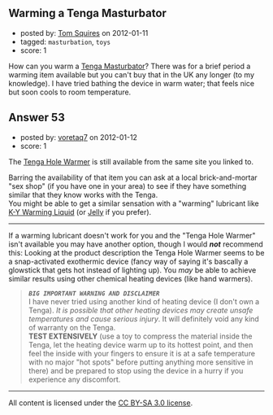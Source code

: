 ## Warming a Tenga Masturbator

- posted by: [Tom Squires](https://stackexchange.com/users/-1/48-tom-squires) on 2012-01-11
- tagged: `masturbation`, `toys`
- score: 1

How can you warm a [Tenga Masturbator][1]? There was for a brief period a warming item available but you can't buy that in the UK any longer (to my knowledge). I have tried bathing the device in warm water; that feels nice but soon cools to room temperature. 


  [1]: http://www.lovehoney.co.uk/product.cfm?p=14734


## Answer 53

- posted by: [voretaq7](https://stackexchange.com/users/-1/50-voretaq7) on 2012-01-12
- score: 1

<p>The <a href="http://www.lovehoney.co.uk/product.cfm?p=17726" rel="nofollow">Tenga Hole Warmer</a> is still available from the same site you linked to.</p>

<p>Barring the availability of that item you can ask at a local brick-and-mortar "sex shop" (if you have one in your area) to see if they have something similar that they know works with the Tenga.<br>
You might be able to get a similar sensation with a "warming" lubricant like <a href="https://www.k-y.com/WARMING_Liquid" rel="nofollow">K-Y Warming Liquid</a> (or <a href="https://www.k-y.com/Warming_Jelly" rel="nofollow">Jelly</a> if you prefer).</p>

<hr>

<p>If a warming lubricant doesn't work for you and the "Tenga Hole Warmer" isn't available you may have another option, though I would <strong><em>not</em></strong> recommend this: Looking at the product description the Tenga Hole Warmer seems to be a snap-activated exothermic device (fancy way of saying it's bascally a glowstick that gets hot instead of lighting up).  You <em>may</em> be able to achieve similar results using other chemical heating devices (like hand warmers).</p>

<blockquote>
  <p><em><strong><code>BIG IMPORTANT WARNING AND DISCLAIMER</code></em></strong><br>
  I have never tried using another kind of heating device (I don't own a Tenga).  <em>It is possible that other heating devices may create unsafe temperatures and cause serious injury</em>.  It will definitely void any kind of warranty on the Tenga.<br>
  <strong>TEST EXTENSIVELY</strong> (use a toy to compress the material inside the Tenga, let the heating device warm up to its hottest point, and then feel the inside with your fingers to ensure it is at a safe temperature with no major "hot spots" before putting anything more sensitive in there) and be prepared to stop using the device in a hurry if you experience any discomfort.</p>
</blockquote>




---

All content is licensed under the [CC BY-SA 3.0 license](https://creativecommons.org/licenses/by-sa/3.0/).
